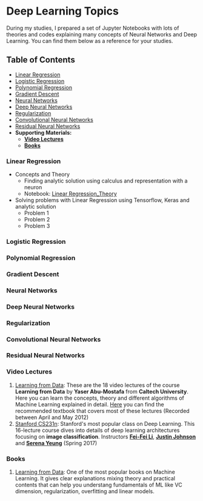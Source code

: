 # Deep Learning Topics

During my studies, I prepared a set of Jupyter Notebooks with lots of theories and codes explaining many concepts of Neural Networks and Deep Learning. You can find them below as a reference for your studies.

## Table of Contents
* [Linear Regression](#linear-regression)
* [Logistic Regression](#logistic-regression)
* [Polynomial Regression](#polynomial-regression)
* [Gradient Descent](#gradient-descent)
* [Neural Networks](#neural-networks)
* [Deep Neural Networks](#deep-neural-networks)
* [Regularization](#regularization)
* [Convolutional Neural Networks](#convolutiona-neural-networks)
* [Residual Neural Networks](#residual-neural-networks)
* **Supporting Materials:**
  * **[Video Lectures](#video-lectures)**  
  * **[Books](#books)**  

### Linear Regression
* Concepts and Theory
    * Finding analytic solution using calculus and representation with a neuron 
    * Notebook: [Linear Regression_Theory](Linear_Regression_Theory.ipynb) 
* Solving problems with Linear Regression using Tensorflow, Keras and analytic solution
    * Problem 1 
    * Problem 2
    * Problem 3
    
### Logistic Regression 
### Polynomial Regression
###  Gradient Descent
###  Neural Networks
###  Deep Neural Networks
###  Regularization
###  Convolutional Neural Networks
###  Residual Neural Networks
### Video Lectures
1.  [Learning from Data](https://drive.google.com/drive/folders/0B-BNKfjyEnVAXzNPcU5MXzczTmM): These are the 18 video lectures of the course **Learning from Data** by **Yaser Abu-Mostafa** from **Caltech University**. Here you can learn the concepts, theory and different algorithms of Machine Learning explained in detail. [Here](https://www.amazon.com/gp/product/1600490069) you can find the recommended textbook that covers most of these lectures (Recorded between April and May 2012)
2.  [Stanford CS231n](https://drive.google.com/drive/folders/0B-BNKfjyEnVAMXAxdU85VG56Zjg): Stanford's most popular class on Deep Learning. This 16-lecture course dives into details of deep learning architectures focusing on **image classification**. Instructors [**Fei-Fei Li**](http://vision.stanford.edu/feifeili/), [**Justin Johnson**](http://cs.stanford.edu/people/jcjohns/) and [**Serena Yeung**](http://ai.stanford.edu/~syyeung/) (Spring 2017)

### Books
1.  [Learning from Data](https://www.amazon.com/gp/product/1600490069): One of the most popular books on Machine Learning. It gives  clear explanations mixing theory and practical contents that can help you understang fundamentals of ML like VC dimension, regularization, overfitting and linear models.
